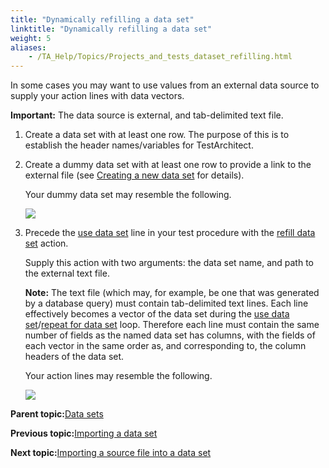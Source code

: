 ```yaml
--- 
title: "Dynamically refilling a data set"
linktitle: "Dynamically refilling a data set"
weight: 5
aliases: 
    - /TA_Help/Topics/Projects_and_tests_dataset_refilling.html
---
```


In some cases you may want to use values from an external data source to supply your action lines with data vectors.

**Important:** The data source is external, and tab-delimited text file.

1.  Create a data set with at least one row. The purpose of this is to establish the header names/variables for TestArchitect.

2.  Create a dummy data set with at least one row to provide a link to the external file \(see [Creating a new data set](Projects_and_tests_dataset_creation.html) for details\).

    Your dummy data set may resemble the following.

    ![](/images//Images/data_set_dummy.png)

3.  Precede the [use data set](/TA_Automation/Topics/bia_use_data_set.html) line in your test procedure with the [refill data set](/TA_Automation/Topics/bia_refill_data_set.html) action.

    Supply this action with two arguments: the data set name, and path to the external text file.

    **Note:** The text file \(which may, for example, be one that was generated by a database query\) must contain tab-delimited text lines. Each line effectively becomes a vector of the data set during the [use data set](/TA_Automation/Topics/bia_use_data_set.html)/[repeat for data set](/TA_Automation/Topics/bia_repeat_for_data_set.html) loop. Therefore each line must contain the same number of fields as the named data set has columns, with the fields of each vector in the same order as, and corresponding to, the column headers of the data set.

    Your action lines may resemble the following.

    ![](/images//Images/Data_Sets_refill.png)


**Parent topic:**[Data sets](/TA_Help/Topics/Projects_and_tests_dataset.html)

**Previous topic:**[Importing a data set](/TA_Help/Topics/Projects_and_tests_dataset_import.html)

**Next topic:**[Importing a source file into a data set](/TA_Help/Topics/Projects_and_tests_dataset_importing.html)

